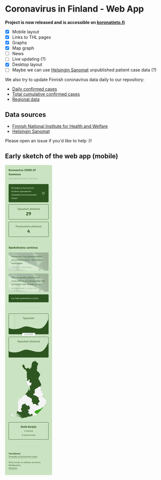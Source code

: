 # Coronavirus in Finland - Web App

**Project is now released and is accessible on [koronatieto.fi](https://koronatieto.fi)**

- [x] Mobile layout 
- [x] Links to THL pages 
- [x] Graphs 
- [x] Map graph
- [ ] News
- [ ] Live updating (?)
- [x] Desktop layout
- [ ] Maybe we can use [Helsingin Sanomat](https://interactive.hs.fi/arkku/public/generated/45474XYRRQuw/data.js) unpublished patient case data (?)

We also try to update Finnish coronavirus data daily to our repository:

- [Daily confirmed cases](https://raw.githubusercontent.com/ahnl/coronavirus-finland/master/day.csv)
- [Total cumulative confirmed cases](https://raw.githubusercontent.com/ahnl/coronavirus-finland/master/total.csv)
- [Regional data](https://raw.githubusercontent.com/ahnl/coronavirus-finland/master/regional.csv)

## Data sources
- [Finnish National Institute for Health and Welfare](https://thl.fi/fi/web/infektiotaudit-ja-rokotukset/ajankohtaista/ajankohtaista-koronaviruksesta-covid-19)
- [Helsingin Sanomat](https://dynamic.hs.fi/2020/corona-embed-finland/?verticalscroll=false&horizontalscroll=false)

Please open an issue if you'd like to help :)!

## Early sketch of the web app (mobile)

![Luonnos](https://github.com/ahnl/coronavirus-finland/blob/master/luonnos.png?raw=true)
